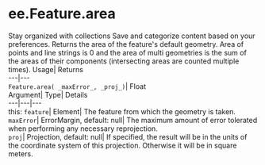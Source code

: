  
#  ee.Feature.area
Stay organized with collections  Save and categorize content based on your preferences. 
Returns the area of the feature's default geometry. Area of points and line strings is 0 and the area of multi geometries is the sum of the areas of their components (intersecting areas are counted multiple times). Usage| Returns  
---|---  
`Feature.area( _maxError_, _proj_)`| Float  
Argument| Type| Details  
---|---|---  
this: `feature`| Element| The feature from which the geometry is taken.  
`maxError`| ErrorMargin, default: null| The maximum amount of error tolerated when performing any necessary reprojection.  
`proj`| Projection, default: null| If specified, the result will be in the units of the coordinate system of this projection. Otherwise it will be in square meters.  
